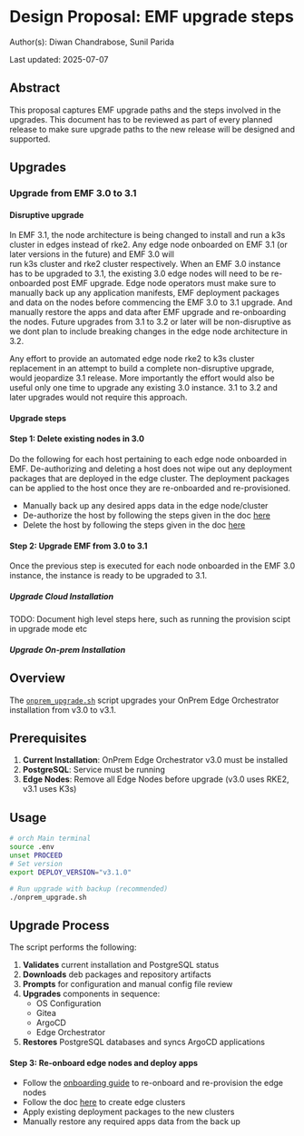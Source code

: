 # Design Proposal: EMF upgrade steps

Author(s): Diwan Chandrabose, Sunil Parida

Last updated: 2025-07-07

## Abstract

This proposal captures EMF upgrade paths and the steps involved in the upgrades.
This document has to be reviewed as part of every planned release
to make sure upgrade paths to the new release will be designed and supported.

## Upgrades

### Upgrade from EMF 3.0 to 3.1

#### Disruptive upgrade

In EMF 3.1, the node architecture is being changed to install and run a k3s cluster in edges instead of rke2.
Any edge node onboarded on EMF 3.1 (or later versions in the future) and EMF 3.0 will  
run k3s cluster and rke2 cluster respectively.
When an EMF 3.0 instance has to be upgraded to 3.1,
the existing 3.0 edge nodes will need to be re-onboarded post EMF upgrade.
Edge node operators must make sure to manually back up any application manifests,
EMF deployment packages and data on the nodes before commencing the EMF 3.0 to 3.1 upgrade.
And manually restore the apps and data after EMF upgrade and re-onboarding the nodes.
Future upgrades from 3.1 to 3.2 or later will be non-disruptive
as we dont plan to include breaking changes in the edge node architecture in 3.2.

Any effort to provide an automated edge node rke2 to k3s cluster replacement
in an attempt to build a complete non-disruptive upgrade,
would jeopardize 3.1 release.
More importantly the effort would also be useful only one time
to upgrade any existing 3.0 instance.
3.1 to 3.2 and later upgrades would not require this approach.

#### Upgrade steps

#### Step 1: Delete existing nodes in 3.0

Do the following for each host pertaining to each edge node onboarded in EMF.
De-authorizing and deleting a host does not wipe out any deployment packages that are
deployed in the edge cluster.
The deployment packages can be applied to the host once they are re-onboarded and re-provisioned.

- Manually back up any desired apps data in the edge node/cluster
- De-authorize the host by following the steps given in the doc [here][De-auth Host Documentation]
- Delete the host by following the steps given in the doc [here][Delete Host Documentation]

[De-auth Host Documentation]: https://docs.openedgeplatform.intel.com/edge-manage-docs/dev/user_guide/set_up_edge_infra/deauthorize_host.html
[Delete Host Documentation]: https://docs.openedgeplatform.intel.com/edge-manage-docs/dev/user_guide/set_up_edge_infra/delete_host.html

#### Step 2: Upgrade EMF from 3.0 to 3.1

Once the previous step is executed for each node onboarded in the EMF 3.0 instance,
the instance is ready to be upgraded to 3.1.

##### Upgrade Cloud Installation

TODO: Document high level steps here, such as running the provision scipt in upgrade mode etc

##### Upgrade On-prem Installation

## Overview

The [`onprem_upgrade.sh`](https://github.com/open-edge-platform/edge-manageability-framework/blob/add_upgrade_script/on-prem-installers/onprem/onprem_upgrade.sh) script upgrades your OnPrem Edge Orchestrator installation from v3.0 to v3.1.

## Prerequisites

1. **Current Installation**: OnPrem Edge Orchestrator v3.0 must be installed
2. **PostgreSQL**: Service must be running
3. **Edge Nodes**: Remove all Edge Nodes before upgrade (v3.0 uses RKE2, v3.1 uses K3s)

## Usage

```bash
# orch Main terminal
source .env
unset PROCEED
# Set version
export DEPLOY_VERSION="v3.1.0"

# Run upgrade with backup (recommended)
./onprem_upgrade.sh
```


## Upgrade Process

The script performs the following:

1. **Validates** current installation and PostgreSQL status
2. **Downloads** deb packages and repository artifacts
3. **Prompts** for configuration and manual config file review
4. **Upgrades** components in sequence:
   - OS Configuration
   - Gitea
   - ArgoCD
   - Edge Orchestrator
5. **Restores** PostgreSQL databases and syncs ArgoCD applications

#### Step 3: Re-onboard edge nodes and deploy apps

- Follow the [onboarding guide][Onboarding guide] to re-onboard and re-provision the edge nodes
- Follow the doc [here][Cluster creation documentation] to create edge clusters
- Apply existing deployment packages to the new clusters
- Manually restore any required apps data from the back up

[Onboarding guide]: https://docs.openedgeplatform.intel.com/edge-manage-docs/dev/user_guide/set_up_edge_infra/edge_node_onboard.html
[Cluster creation documentation]: https://docs.openedgeplatform.intel.com/edge-manage-docs/dev/user_guide/set_up_edge_infra/create_clusters.html
